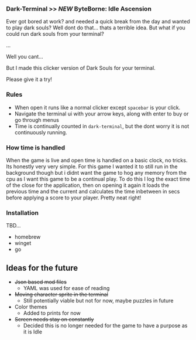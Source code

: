 ### Dark-Terminal >> _NEW_ ByteBorne: Idle Ascension

Ever got bored at work? and needed a quick break from the day and wanted to play dark souls? Well dont do that... thats a terrible idea. But what if you could run dark souls from your terminal?

...

Well you cant...

But I made this clicker version of Dark Souls for your terminal.

Please give it a try!

### Rules

- When open it runs like a normal clicker except `spacebar` is your click.
- Navigate the terminal ui with your arrow keys, along with enter to buy or go through menus
- Time is continually counted in `dark-terminal`, but the dont worry it is not continuously running.

### How time is handled

When the game is live and open time is handled on a basic clock, no tricks. Its honestly very very simple. For this game I wanted it to still run in the background though but i didnt want the game to hog any memory from the cpu as I want this game to be a continual play. To do this I log the exact time of the close for the application, then on opening it again it loads the previous time and the current and calculates the time inbetween in secs before applying a score to your player. Pretty neat right!

### Installation

TBD...

- homebrew
- winget
- go

## Ideas for the future

- ~~Json based mod files~~
  - YAML was used for ease of reading
- ~~Moving character sprite in the terminal~~
  - Still potentially viable but not for now, maybe puzzles in future
- Color themes
  - Added to prints for now
- ~~Screen needs stay on constantly~~
  - Decided this is no longer needed for the game to have a purpose as it is Idle
